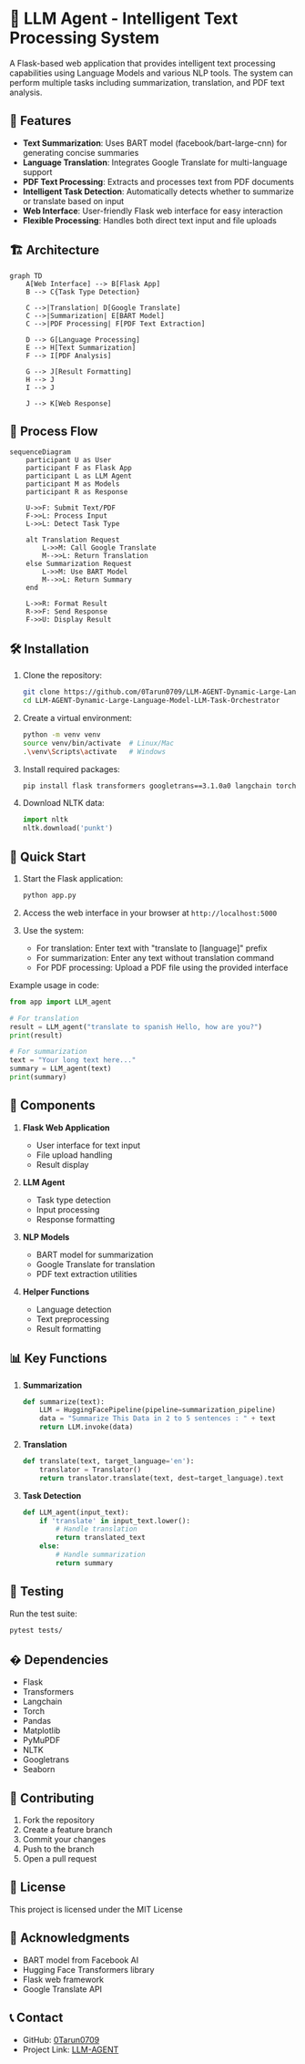 # 🤖 LLM Agent - Intelligent Text Processing System

A Flask-based web application that provides intelligent text processing capabilities using Language Models and various NLP tools. The system can perform multiple tasks including summarization, translation, and PDF text analysis.

## 🌟 Features

- **Text Summarization**: Uses BART model (facebook/bart-large-cnn) for generating concise summaries
- **Language Translation**: Integrates Google Translate for multi-language support
- **PDF Text Processing**: Extracts and processes text from PDF documents
- **Intelligent Task Detection**: Automatically detects whether to summarize or translate based on input
- **Web Interface**: User-friendly Flask web interface for easy interaction
- **Flexible Processing**: Handles both direct text input and file uploads

## 🏗️ Architecture

```mermaid
graph TD
    A[Web Interface] --> B[Flask App]
    B --> C{Task Type Detection}
    
    C -->|Translation| D[Google Translate]
    C -->|Summarization| E[BART Model]
    C -->|PDF Processing| F[PDF Text Extraction]
    
    D --> G[Language Processing]
    E --> H[Text Summarization]
    F --> I[PDF Analysis]
    
    G --> J[Result Formatting]
    H --> J
    I --> J
    
    J --> K[Web Response]
```

## 🔄 Process Flow

```mermaid
sequenceDiagram
    participant U as User
    participant F as Flask App
    participant L as LLM Agent
    participant M as Models
    participant R as Response

    U->>F: Submit Text/PDF
    F->>L: Process Input
    L->>L: Detect Task Type
    
    alt Translation Request
        L->>M: Call Google Translate
        M-->>L: Return Translation
    else Summarization Request
        L->>M: Use BART Model
        M-->>L: Return Summary
    end
    
    L->>R: Format Result
    R->>F: Send Response
    F->>U: Display Result
```

## 🛠️ Installation

1. Clone the repository:
   ```bash
   git clone https://github.com/0Tarun0709/LLM-AGENT-Dynamic-Large-Language-Model-LLM-Task-Orchestrator.git
   cd LLM-AGENT-Dynamic-Large-Language-Model-LLM-Task-Orchestrator
   ```

2. Create a virtual environment:
   ```bash
   python -m venv venv
   source venv/bin/activate  # Linux/Mac
   .\venv\Scripts\activate   # Windows
   ```

3. Install required packages:
   ```bash
   pip install flask transformers googletrans==3.1.0a0 langchain torch pandas matplotlib seaborn PyMuPDF sumy nltk
   ```

4. Download NLTK data:
   ```python
   import nltk
   nltk.download('punkt')
   ```

## 🚀 Quick Start

1. Start the Flask application:
   ```bash
   python app.py
   ```

2. Access the web interface in your browser at `http://localhost:5000`

3. Use the system:
   - For translation: Enter text with "translate to [language]" prefix
   - For summarization: Enter any text without translation command
   - For PDF processing: Upload a PDF file using the provided interface

Example usage in code:
```python
from app import LLM_agent

# For translation
result = LLM_agent("translate to spanish Hello, how are you?")
print(result)

# For summarization
text = "Your long text here..."
summary = LLM_agent(text)
print(summary)
```

## 🧩 Components

1. **Flask Web Application**
   - User interface for text input
   - File upload handling
   - Result display

2. **LLM Agent**
   - Task type detection
   - Input processing
   - Response formatting

3. **NLP Models**
   - BART model for summarization
   - Google Translate for translation
   - PDF text extraction utilities

4. **Helper Functions**
   - Language detection
   - Text preprocessing
   - Result formatting

## 📊 Key Functions

1. **Summarization**
   ```python
   def summarize(text):
       LLM = HuggingFacePipeline(pipeline=summarization_pipeline)
       data = "Summarize This Data in 2 to 5 sentences : " + text
       return LLM.invoke(data)
   ```

2. **Translation**
   ```python
   def translate(text, target_language='en'):
       translator = Translator()
       return translator.translate(text, dest=target_language).text
   ```

3. **Task Detection**
   ```python
   def LLM_agent(input_text):
       if 'translate' in input_text.lower():
           # Handle translation
           return translated_text
       else:
           # Handle summarization
           return summary
   ```

## 🧪 Testing

Run the test suite:
```bash
pytest tests/
```

## � Dependencies

- Flask
- Transformers
- Langchain
- Torch
- Pandas
- Matplotlib
- PyMuPDF
- NLTK
- Googletrans
- Seaborn

## 🤝 Contributing

1. Fork the repository
2. Create a feature branch
3. Commit your changes
4. Push to the branch
5. Open a pull request

## 📜 License

This project is licensed under the MIT License

## 🙏 Acknowledgments

- BART model from Facebook AI
- Hugging Face Transformers library
- Flask web framework
- Google Translate API

## 📞 Contact

- GitHub: [0Tarun0709](https://github.com/0Tarun0709)
- Project Link: [LLM-AGENT](https://github.com/0Tarun0709/LLM-AGENT-Dynamic-Large-Language-Model-LLM-Task-Orchestrator)